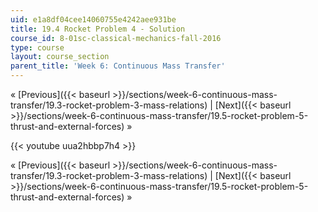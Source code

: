 ```yaml
---
uid: e1a8df04cee14060755e4242aee931be
title: 19.4 Rocket Problem 4 - Solution
course_id: 8-01sc-classical-mechanics-fall-2016
type: course
layout: course_section
parent_title: 'Week 6: Continuous Mass Transfer'
---
```


« [Previous]({{< baseurl >}}/sections/week-6-continuous-mass-transfer/19.3-rocket-problem-3-mass-relations) | [Next]({{< baseurl >}}/sections/week-6-continuous-mass-transfer/19.5-rocket-problem-5-thrust-and-external-forces) »

{{< youtube uua2hbbp7h4 >}}

« [Previous]({{< baseurl >}}/sections/week-6-continuous-mass-transfer/19.3-rocket-problem-3-mass-relations) | [Next]({{< baseurl >}}/sections/week-6-continuous-mass-transfer/19.5-rocket-problem-5-thrust-and-external-forces) »